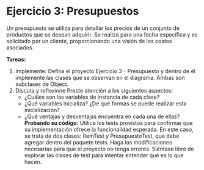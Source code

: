 # Ejercicio 3: Presupuestos 
Un presupuesto se utiliza para detallar los precios de un conjunto de productos que se desean adquirir. Se realiza para una fecha específica y es solicitado por un cliente, proporcionando una visión de los costos asociados.


**Tareas:**
1. Implemente:
    Defina el proyecto Ejercicio 3 - Presupuesto y dentro de él implemente las clases que se observan en el diagrama. Ambas son subclases de Object. 
2. Discuta y reflexione
    Preste atención a los siguientes aspectos:
    - ¿Cuáles son las variables de instancia de cada clase?
    - ¿Qué variables inicializa? ¿De qué formas se puede realizar esta inicialización? 
    - ¿Qué ventajas y desventajas encuentra en cada una de ellas?
**Probando su código:** 
    Utilice los tests provistos  para confirmar que su implementación ofrece la funcionalidad esperada. En este caso, se trata de dos clases: ItemTest y PresupuestoTest, que debe agregar dentro del paquete tests. Haga las modificaciones necesarias para que el proyecto no tenga errores. Siéntase libre de explorar las clases de test para intentar entender qué es lo que hacen.  
